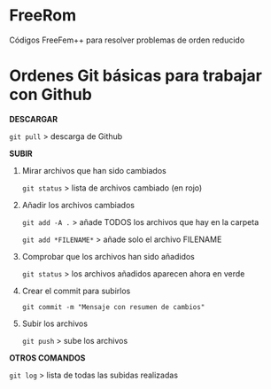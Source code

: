 # FreeRom
Códigos FreeFem++ para resolver problemas de orden reducido


# Ordenes Git básicas para trabajar con Github

**DESCARGAR**

`git pull`  > descarga de Github

**SUBIR**
1. Mirar archivos que han sido cambiados

	`git status` > lista de archivos cambiado (en rojo)

2. Añadir los archivos cambiados

	`git add -A .` > añade TODOS los archivos que hay en la carpeta
	
	`git add *FILENAME*` > añade solo el archivo FILENAME

3. Comprobar que los archivos han sido añadidos

	`git status` > los archivos añadidos aparecen ahora en verde

4. Crear el commit para subirlos

	`git commit -m "Mensaje con resumen de cambios" `

5. Subir los archivos

	`git push` > sube los archivos

**OTROS COMANDOS**

`git log` > lista de todas las subidas realizadas